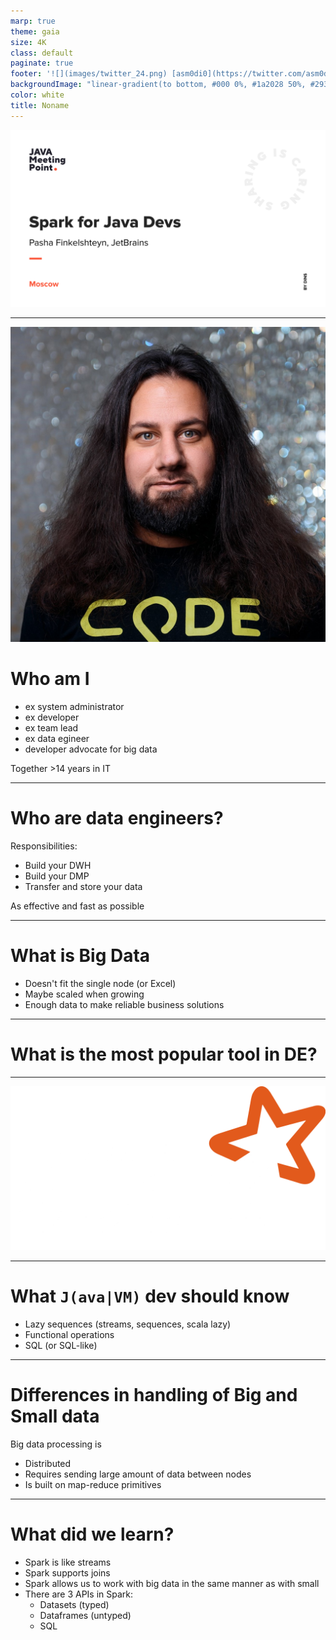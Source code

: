 ```yaml
---
marp: true
theme: gaia
size: 4K
class: default
paginate: true
footer: '![](images/twitter_24.png) [asm0di0](https://twitter.com/asm0di0)'
backgroundImage: "linear-gradient(to bottom, #000 0%, #1a2028 50%, #293845 100%)"
color: white
title: Noname
---
```


![bg fit](images/JMP0.svg)

---
<!--
_class: lead
_paginate: false
_footer: ""
-->

<style>
footer {
    display: table
}
.hljs-variable { color: lightblue }
.hljs-string { color: lightgreen }
.hljs-params { color: lightpink }
</style>

![bg right:40%](images/avatar.jpg)

# Who am I

- ex system administrator
- ex developer
- ex team lead
- ex data egineer
- developer advocate for big data

Together >14 years in IT

---

# Who are data engineers?

Responsibilities:
- Build your DWH
- Build your DMP
- Transfer and store your data

As effective and fast as possible

---

# What is Big Data

* Doesn't fit the single node (or Excel)
* Maybe scaled when growing
* Enough data to make reliable business solutions

<!-- 3V: volume, velocity, variety -->
---

<!-- _class: lead -->

# What is the most popular tool in DE?

---

![bg fit](images/spark.png)

---

# What `J(ava|VM)` dev should know

- Lazy sequences (streams, sequences, scala lazy)
- Functional operations
- SQL (or SQL-like)

---

# Differences in handling of Big and Small data

Big data processing is 
- Distributed
- Requires sending large amount of data between nodes
- Is built on map-reduce primitives

---

# What did we learn?

- Spark is like streams
- Spark supports joins
- Spark allows us to work with big data in the same manner as with small
- There are 3 APIs in Spark:
    - Datasets (typed)
    - Dataframes (untyped)
    - SQL
